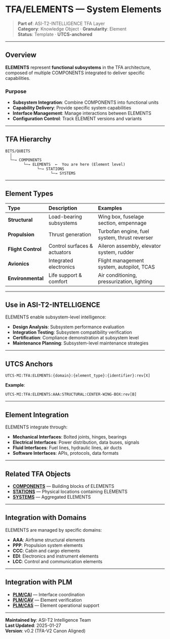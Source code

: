 # TFA/ELEMENTS — System Elements

> **Part of**: ASI-T2-INTELLIGENCE TFA Layer  
> **Category**: Knowledge Object · **Granularity**: Element  
> **Status**: Template · **UTCS-anchored**

---

## Overview

**ELEMENTS** represent **functional subsystems** in the TFA architecture, composed of multiple COMPONENTS integrated to deliver specific capabilities.

### Purpose

- **Subsystem Integration**: Combine COMPONENTS into functional units
- **Capability Delivery**: Provide specific system capabilities
- **Interface Management**: Manage interactions between ELEMENTS
- **Configuration Control**: Track ELEMENT versions and variants

---

## TFA Hierarchy

```
BITS/QUBITS
  │
  └─→ COMPONENTS
        └─→ ELEMENTS  ←  You are here (Element level)
              └─→ STATIONS
                    └─→ SYSTEMS
```

---

## Element Types

| Type | Description | Examples |
| :--- | :--- | :--- |
| **Structural** | Load-bearing subsystems | Wing box, fuselage section, empennage |
| **Propulsion** | Thrust generation | Turbofan engine, fuel system, thrust reverser |
| **Flight Control** | Control surfaces & actuators | Aileron assembly, elevator system, rudder |
| **Avionics** | Integrated electronics | Flight management system, autopilot, TCAS |
| **Environmental** | Life support & comfort | Air conditioning, pressurization, lighting |

---

## Use in ASI-T2-INTELLIGENCE

ELEMENTS enable subsystem-level intelligence:

- **Design Analysis**: Subsystem performance evaluation
- **Integration Testing**: Subsystem compatibility verification
- **Certification**: Compliance demonstration at subsystem level
- **Maintenance Planning**: Subsystem-level maintenance strategies

---

## UTCS Anchors

```
UTCS-MI:TFA:ELEMENTS:{domain}:{element_type}:{identifier}:rev[X]
```

**Example**:
```
UTCS-MI:TFA:ELEMENTS:AAA:STRUCTURAL:CENTER-WING-BOX:rev[B]
```

---

## Element Integration

ELEMENTS integrate through:

- **Mechanical Interfaces**: Bolted joints, hinges, bearings
- **Electrical Interfaces**: Power distribution, data buses, signals
- **Fluid Interfaces**: Fuel lines, hydraulic lines, air ducts
- **Software Interfaces**: APIs, protocols, data formats

---

## Related TFA Objects

- **[COMPONENTS](../COMPONENTS/README.md)** — Building blocks of ELEMENTS
- **[STATIONS](../STATIONS/README.md)** — Physical locations containing ELEMENTS
- **[SYSTEMS](../SYSTEMS/README.md)** — Aggregated ELEMENTS

---

## Integration with Domains

ELEMENTS are managed by specific domains:

- **AAA**: Airframe structural elements
- **PPP**: Propulsion system elements
- **CCC**: Cabin and cargo elements
- **EDI**: Electronics and instrument elements
- **LCC**: Control and communication elements

---

## Integration with PLM

- **[PLM/CAI](../../DOMAINS/AAA-AIRFRAMES-AERODYNAMICS-AIRWORTHINESS/PLM/CAI/)** — Interface coordination
- **[PLM/CAV](../../DOMAINS/AAA-AIRFRAMES-AERODYNAMICS-AIRWORTHINESS/PLM/CAV/)** — Element verification
- **[PLM/CAS](../../DOMAINS/AAA-AIRFRAMES-AERODYNAMICS-AIRWORTHINESS/PLM/CAS/)** — Element operational support

---

**Maintained by**: ASI-T2 Intelligence Team  
**Last Updated**: 2025-01-27  
**Version**: v0.2 (TFA-V2 Canon Aligned)
